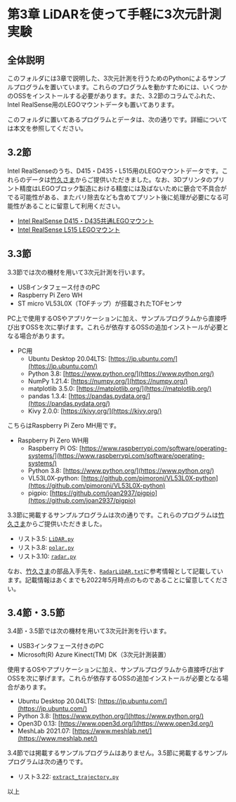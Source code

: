 # 第3章 LiDARを使って手軽に3次元計測実験
## 全体説明
このフォルダには3章で説明した、3次元計測を行うためのPythonによるサンプルプログラムを置いています。これらのプログラムを動かすためには、いくつかのOSSをインストールする必要があります。また、3.2節のコラムでふれた、Intel RealSense用のLEGOマウントデータも置いてあります。

このフォルダに置いてあるプログラムとデータは、次の通りです。詳細については本文を参照してください。

## 3.2節
Intel RealSenseのうち、D415・D435・L515用のLEGOマウントデータです。これらのデータは[竹久さま](https://github.com/aho1go)からご提供いただきました。なお、3Dプリンタのプリント精度はLEGOブロック製造における精度には及ばないために篏合で不具合がでる可能性がある、またバリ除去なども含めてプリント後に処理が必要になる可能性があることに留意して利用ください。
+ [Intel RealSense D415・D435共通LEGOマウント](https://github.com/ShizSak/Basics_of_3D_Measurement/blob/main/Chapter%203/RealsenseD415_435-LEGO.stl)
+ [Intel RealSense L515 LEGOマウント](https://github.com/ShizSak/Basics_of_3D_Measurement/blob/main/Chapter%203/RealsenseL515-LEGO.stl)

## 3.3節
3.3節では次の機材を用いて3次元計測を行います。
+ USBインタフェース付きのPC
+ Raspberry Pi Zero WH
+ ST micro VL53L0X（TOFチップ）が搭載されたTOFセンサ

PC上で使用するOSやアプリケーションに加え、サンプルプログラムから直接呼び出すOSSを次に挙げます。これらが依存するOSSの追加インストールが必要となる場合があります。
+ PC用
  - Ubuntu Desktop 20.04LTS: [https://jp.ubuntu.com/](https://jp.ubuntu.com/)
  - Python 3.8: [https://www.python.org/](https://www.python.org/)
  - NumPy 1.21.4: [https://numpy.org/](https://numpy.org/)
  - matplotlib 3.5.0: [https://matplotlib.org/](https://matplotlib.org/)
  - pandas 1.3.4: [https://pandas.pydata.org/](https://pandas.pydata.org/)
  - Kivy 2.0.0: [https://kivy.org/](https://kivy.org/)

こちらはRaspberry Pi Zero MH用です。
+ Raspberry Pi Zero WH用
  - Raspberry Pi OS: [https://www.raspberrypi.com/software/operating-systems/](https://www.raspberrypi.com/software/operating-systems/)
  - Python 3.8: [https://www.python.org/](https://www.python.org/)
  - VL53L0X-python: [https://github.com/pimoroni/VL53L0X-python](https://github.com/pimoroni/VL53L0X-python)
  - pigpio: [https://github.com/joan2937/pigpio](https://github.com/joan2937/pigpio)

3.3節に掲載するサンプルプログラムは次の通りです。これらのプログラムは[竹久さま](https://github.com/aho1go)からご提供いただきました。
+ リスト3.5: [```LiDAR.py```](https://github.com/ShizSak/Basics_of_3D_Measurement/blob/main/Chapter%203/LiDAR.py)
+ リスト3.8: [```polar.py```](https://github.com/ShizSak/Basics_of_3D_Measurement/blob/main/Chapter%203/polar.py)
+ リスト3.10: [```radar.py```](https://github.com/ShizSak/Basics_of_3D_Measurement/blob/main/Chapter%203/radar.py)

なお、[竹久さま](https://github.com/aho1go)の部品入手先を、[```RadarLiDAR.txt```](https://github.com/ShizSak/Basics_of_3D_Measurement/blob/main/Chapter%203/RadarLiDAR.txt)に参考情報として記載しています。記載情報はあくまでも2022年5月時点のものであることに留意してください。

## 3.4節・3.5節
3.4節・3.5節では次の機材を用いて3次元計測を行います。

+ USB3インタフェース付きのPC
+ Microsoft(R) Azure Kinect(TM) DK（3次元計測装置）

使用するOSやアプリケーションに加え、サンプルプログラムから直接呼び出すOSSを次に挙げます。これらが依存するOSSの追加インストールが必要となる場合があります。
+ Ubuntu Desktop 20.04LTS: [https://jp.ubuntu.com/](https://jp.ubuntu.com/)
+ Python 3.8: [https://www.python.org/](https://www.python.org/)
+ Open3D 0.13: [https://www.open3d.org/](https://www.open3d.org/)
+ MeshLab 2021.07: [https://www.meshlab.net/](https://www.meshlab.net/)

3.4節では掲載するサンプルプログラムはありません。3.5節に掲載するサンプルプログラムは次の通りです。
+ リスト3.22: [```extract_trajectory.py```](https://github.com/ShizSak/Basics_of_3D_Measurement/blob/main/Chapter%203/extract_trajectory.py)

以上
